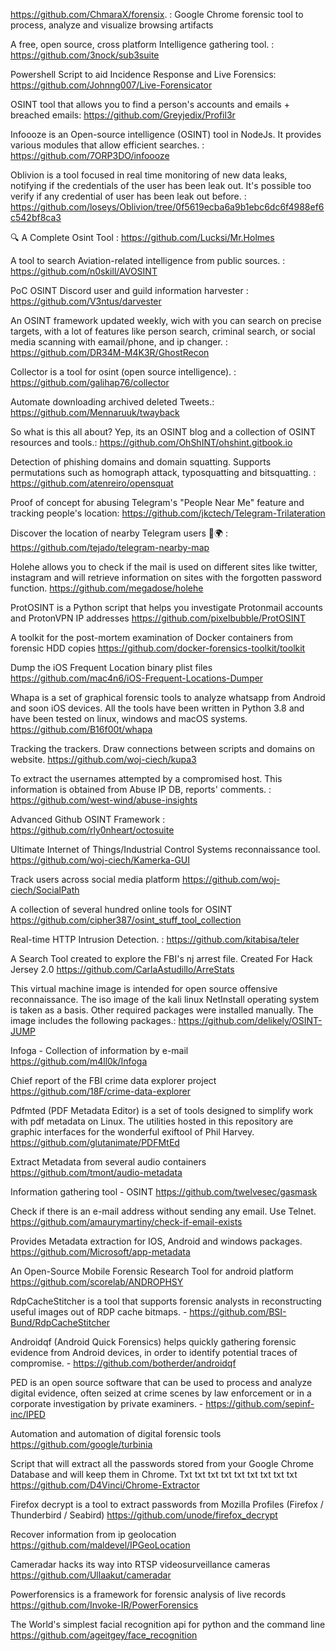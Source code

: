 https://github.com/ChmaraX/forensix. : Google Chrome forensic tool to process, analyze and visualize browsing artifacts

A free, open source, cross platform Intelligence gathering tool. : https://github.com/3nock/sub3suite

Powershell Script to aid Incidence Response and Live Forensics:  https://github.com/Johnng007/Live-Forensicator

OSINT tool that allows you to find a person's accounts and emails + breached emails:  https://github.com/Greyjedix/Profil3r

Infoooze is an Open-source intelligence (OSINT) tool in NodeJs. It provides various modules that allow efficient searches. : https://github.com/7ORP3DO/infoooze

Oblivion is a tool focused in real time monitoring of new data leaks, notifying if the credentials of the user has been leak out. It's possible too verify if any credential of user has been leak out before. : https://github.com/loseys/Oblivion/tree/0f5619ecba6a9b1ebc6dc6f4988ef6c542bf8ca3

🔍 A Complete Osint Tool : https://github.com/Lucksi/Mr.Holmes

A tool to search Aviation-related intelligence from public sources. : https://github.com/n0skill/AVOSINT

PoC OSINT Discord user and guild information harvester : https://github.com/V3ntus/darvester

An OSINT framework updated weekly, wich with you can search on precise targets, with a lot of features like person search, criminal search, or social media scanning with eamail/phone, and ip changer. :
https://github.com/DR34M-M4K3R/GhostRecon

Collector is a tool for osint (open source intelligence). : https://github.com/galihap76/collector

Automate downloading archived deleted Tweets.: https://github.com/Mennaruuk/twayback

So what is this all about? Yep, its an OSINT blog and a collection of OSINT resources and tools.: https://github.com/OhShINT/ohshint.gitbook.io

Detection of phishing domains and domain squatting. Supports permutations such as homograph attack, typosquatting and bitsquatting. :
https://github.com/atenreiro/opensquat

Proof of concept for abusing Telegram's "People Near Me" feature and tracking people's location:
https://github.com/jkctech/Telegram-Trilateration

Discover the location of nearby Telegram users 📡🌍 : https://github.com/tejado/telegram-nearby-map

Holehe allows you to check if the mail is used on different sites like twitter, instagram and will retrieve information on sites with the forgotten password function.
https://github.com/megadose/holehe

ProtOSINT is a Python script that helps you investigate Protonmail accounts and ProtonVPN IP addresses
https://github.com/pixelbubble/ProtOSINT

A toolkit for the post-mortem examination of Docker containers from forensic HDD copies
https://github.com/docker-forensics-toolkit/toolkit

Dump the iOS Frequent Location binary plist files
https://github.com/mac4n6/iOS-Frequent-Locations-Dumper

Whapa is a set of graphical forensic tools to analyze whatsapp from Android and soon iOS devices. All the tools have been written in Python 3.8 and have been tested on linux, windows and macOS systems.
https://github.com/B16f00t/whapa

Tracking the trackers. Draw connections between scripts and domains on website.
https://github.com/woj-ciech/kupa3

To extract the usernames attempted by a compromised host. This information is obtained from Abuse IP DB, reports' comments. : https://github.com/west-wind/abuse-insights

Advanced Github OSINT Framework : https://github.com/rly0nheart/octosuite

Ultimate Internet of Things/Industrial Control Systems reconnaissance tool.
https://github.com/woj-ciech/Kamerka-GUI

Track users across social media platform
https://github.com/woj-ciech/SocialPath

A collection of several hundred online tools for OSINT
https://github.com/cipher387/osint_stuff_tool_collection

Real-time HTTP Intrusion Detection. : https://github.com/kitabisa/teler

A Search Tool created to explore the FBI's nj arrest file. Created For Hack Jersey 2.0
https://github.com/CarlaAstudillo/ArreStats

This virtual machine image is intended for open source offensive reconnaissance. The iso image of the kali linux NetInstall operating system is taken as a basis. Other required packages were installed manually. The image includes the following packages.:
https://github.com/delikely/OSINT-JUMP

Infoga - Collection of information by e-mail
https://github.com/m4ll0k/Infoga

Chief report of the FBI crime data explorer project
https://github.com/18F/crime-data-explorer

Pdfmted (PDF Metadata Editor) is a set of tools designed to simplify work with pdf metadata on Linux. The utilities hosted in this repository are graphic interfaces for the wonderful exiftool of Phil Harvey.
https://github.com/glutanimate/PDFMtEd

Extract Metadata from several audio containers
https://github.com/tmont/audio-metadata

Information gathering tool - OSINT
https://github.com/twelvesec/gasmask

Check if there is an e-mail address without sending any email. Use Telnet.
https://github.com/amaurymartiny/check-if-email-exists

Provides Metadata extraction for IOS, Android and windows packages.
https://github.com/Microsoft/app-metadata

An Open-Source Mobile Forensic Research Tool for android platform
https://github.com/scorelab/ANDROPHSY

RdpCacheStitcher is a tool that supports forensic analysts in 
reconstructing useful images out of RDP cache bitmaps. - https://github.com/BSI-Bund/RdpCacheStitcher

Androidqf (Android Quick Forensics) helps quickly gathering forensic 
evidence from Android devices, in order to identify potential traces of 
compromise. - https://github.com/botherder/androidqf

PED is an open source software that can be used to process and analyze 
digital evidence, often seized at crime scenes by law enforcement or in a
corporate investigation by private examiners. - https://github.com/sepinf-inc/IPED

Automation and automation of digital forensic tools
https://github.com/google/turbinia

Script that will extract all the passwords stored from your Google Chrome Database and will keep them in Chrome. Txt txt txt txt txt txt txt txt txt
https://github.com/D4Vinci/Chrome-Extractor

Firefox decrypt is a tool to extract passwords from Mozilla Profiles (Firefox / Thunderbird / Seabird)
https://github.com/unode/firefox_decrypt

Recover information from ip geolocation
https://github.com/maldevel/IPGeoLocation

Cameradar hacks its way into RTSP videosurveillance cameras
https://github.com/Ullaakut/cameradar

Powerforensics is a framework for forensic analysis of live records
https://github.com/Invoke-IR/PowerForensics

The World's simplest facial recognition api for python and the command line
https://github.com/ageitgey/face_recognition
